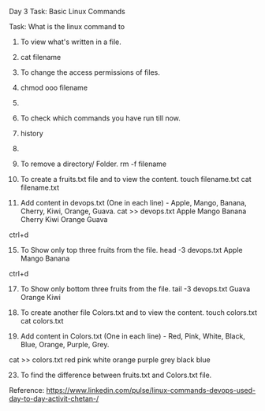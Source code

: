 Day 3 Task: Basic Linux Commands

Task: What is the linux command to

1. To view what's written in a file.
2. cat filename
3. To change the access permissions of files.
4. chmod ooo filename
5. 
6. To check which commands you have run till now.
7. history
8. 
9. To remove a directory/ Folder.
rm -f filename

11. To create a fruits.txt file and to view the content.
  touch filename.txt
  cat filename.txt
  

13. Add content in devops.txt (One in each line) - Apple, Mango, Banana, Cherry, Kiwi, Orange, Guava.
cat >> devops.txt
Apple 
Mango 
Banana 
Cherry 
Kiwi 
Orange 
Guava

ctrl+d


15. To Show only top three fruits from the file.
head -3 devops.txt
Apple
Mango
Banana

ctrl+d


17. To Show only bottom three fruits from the file.
tail -3 devops.txt
Guava
Orange
Kiwi


19. To create another file Colors.txt and to view the content.
  touch colors.txt
  cat colors.txt
  

21. Add content in Colors.txt (One in each line) - Red, Pink, White, Black, Blue, Orange, Purple, Grey.

cat >> colors.txt
red
pink 
white
orange
purple
grey
black
blue

23. To find the difference between fruits.txt and Colors.txt file.


Reference: https://www.linkedin.com/pulse/linux-commands-devops-used-day-to-day-activit-chetan-/
